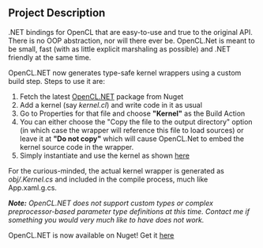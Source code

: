 ## Project Description

.NET bindings for OpenCL that are easy-to-use and true to the original API. There is no OOP abstraction, nor will there ever be. OpenCL.Net is meant to be small, fast (with as little explicit marshaling as possible) and .NET friendly at the same time.

OpenCL.NET now generates type-safe kernel wrappers using a custom build step. Steps to use it are:
1. Fetch the latest [OpenCL.NET](https://www.nuget.org/packages/OpenCL.Net/) package from Nuget
2. Add a kernel (say _kernel.cl_) and write code in it as usual
3. Go to Properties for that file and choose **"Kernel"** as the Build Action
4. You can either choose the "Copy the file to the output directory" option (in which case the wrapper will reference this file to load sources) or leave it at **"Do not copy"** which will cause OpenCL.Net to embed the kernel source code in the wrapper.
5. Simply instantiate and use the kernel as shown [here](https://openclnet.codeplex.com/SourceControl/latest#trunk/Samples/Simple/Program.cs)

For the curious-minded, the actual kernel wrapper is generated as _obj/<yourKernelName>.Kernel.cs_ and included in the compile process, much like App.xaml.g.cs. 

_**Note:** OpenCL.NET does not support custom types or complex preprocessor-based parameter type definitions at this time. Contact me if something you would very much like to have does not work._

OpenCL.NET is now available on Nuget! Get it [here](http://www.nuget.org/List/Packages/OpenCL.Net)
